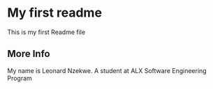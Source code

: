 # My first readme
This is my first Readme file

## More Info
My name is Leonard Nzekwe. A student at ALX Software Engineering Program
